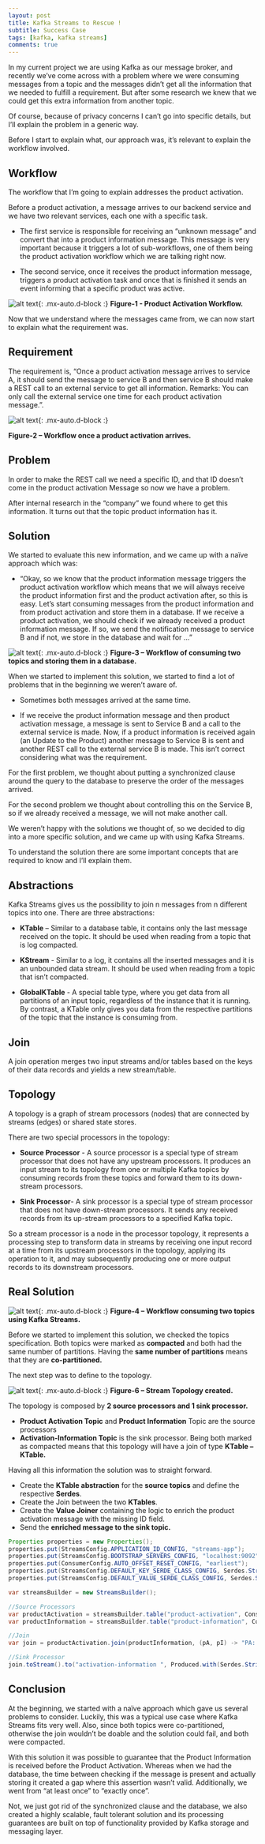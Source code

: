 ```yaml
---
layout: post
title: Kafka Streams to Rescue !
subtitle: Success Case
tags: [kafka, kafka streams]
comments: true
---
```


In my current project we are using Kafka as our message broker, and recently we’ve come across with a problem where we were consuming messages from a topic and the messages didn’t get all the information that we needed to fulfill a requirement. 
But after some research we knew that we could get this extra information from another topic.

Of course, because of privacy concerns I can’t go into specific details, but I’ll explain the problem in a generic way.

Before I start to explain what, our approach was, it’s relevant to explain the workflow involved.

## Workflow

The workflow that I’m going to explain addresses the product activation.

Before a product activation, a message arrives to our backend service and we have two relevant services, each one with a specific task.
 
-	The first service is responsible for receiving an “unknown message” and convert that into a product information message. This message is very important because it triggers a lot of sub-workflows, one of them being the product activation workflow which we are talking right now.

-	The second service, once it receives the product information message, triggers a product activation task and once that is finished it sends an event informing that a specific product was active. 


![alt text](/assets/img/Workflow-1.png "Product Activation Workflow"){: .mx-auto.d-block :}
**Figure-1 - Product Activation Workflow.**

Now that we understand where the messages came from, we can now start to explain what the requirement was.

## Requirement

The requirement is, “Once a product activation message arrives to service A, it should send the message to service B and then service B should make a REST call to an external service to get all information. Remarks: You can only call the external service one time for each product activation message.”.

![alt text](/assets/img/Workflow-2.png "Workflow once a product activation arrives"){: .mx-auto.d-block :}

**Figure-2 – Workflow once a product activation arrives.**

 
## Problem

In order to make the REST call we need a specific ID, and that ID doesn’t come in the product activation Message so now we have a problem.

After internal research in the “company” we found where to get this information.
It turns out that the topic product information has it.


## Solution 

We started to evaluate this new information, and we came up with a naïve approach which was:

- “Okay, so we know that the product information message triggers the product activation workflow which means that we will always receive the product information first and the product activation after, so this is easy. Let’s start consuming messages from the product information and from product activation and store them in a database. If we receive a product activation, we should check if we already received a product information message. If so, we send the notification message to service B and if not, we store in the database and wait for …”

![alt text](/assets/img/Workflow-3.png "Workflow of consuming two topics and storing them in a database"){: .mx-auto.d-block :}
**Figure-3 – Workflow of consuming two topics and storing them in a database.**


When we started to implement this solution, we started to find a lot of problems that in the beginning we weren’t aware of.

-	Sometimes both messages arrived at the same time.

-	If we receive the product information message and then product activation message, a message is sent to Service B and a call to the external service is made. Now, if a product information is received again (an Update to the Product) another message to Service B is sent and another REST call to the external service B is made. This isn’t correct considering what was the requirement.


For the first problem, we thought about putting a synchronized clause around the query to the database to preserve the order of the messages arrived. 

For the second problem we thought about controlling this on the Service B, so if we already received a message, we will not make another call.

We weren’t happy with the solutions we thought of, so we decided to dig into a more specific solution, and we came up with using Kafka Streams.

To understand the solution there are some important concepts that are required to know and I’ll explain them.


## Abstractions

Kafka Streams gives us the possibility to join n messages from n different topics into one. 
There are three abstractions:

-	**KTable** – Similar to a database table, it contains only the last message received on the topic. It should be used when reading from a topic that is log compacted.

-	**KStream** - Similar to a log, it contains all the inserted messages and it is an unbounded data stream. It should be used when reading from a topic that isn’t compacted.

-	**GlobalKTable** - A special table type, where you get data from all partitions of an input topic, regardless of the instance that it is running. By contrast, a KTable only gives you data from the respective partitions of the topic that the instance is consuming from.

## Join

A join operation merges two input streams and/or tables based on the keys of their data records and yields a new stream/table.

## Topology

A topology is a graph of stream processors (nodes) that are connected by streams (edges) or shared state stores. 

There are two special processors in the topology:

-	**Source Processor** - A source processor is a special type of stream processor that does not have any upstream processors. It produces an input stream to its topology from one or multiple Kafka topics by consuming records from these topics and forward them to its down-stream processors.

-	**Sink Processor**- A sink processor is a special type of stream processor that does not have down-stream processors. It sends any received records from its up-stream processors to a specified Kafka topic.

So a stream processor is a node in the processor topology, it represents a processing step to transform data in streams by receiving one input record at a time from its upstream processors in the topology, applying its operation to it, and may subsequently producing one or more output records to its downstream processors.

## Real Solution

![alt text](/assets/img/Workflow-4.png "Workflow consuming two topics using Kafka Streams"){: .mx-auto.d-block :}
**Figure-4 – Workflow consuming two topics using Kafka Streams.**

Before we started to implement this solution, we checked the topics specification. Both topics were marked as **compacted** and both had the same number of partitions. Having the **same number of partitions** means that they are **co-partitioned.**

The next step was to define to the topology.

![alt text](/assets/img/join_messge.png "Stream Topology created"){: .mx-auto.d-block :}
**Figure-6 – Stream Topology created.**

The topology is composed by **2 source processors and 1 sink processor.**

-	**Product Activation Topic** and **Product Information** Topic are the source processors
-	**Activation-Information Topic** is the sink processor.
Being both marked as compacted means that this topology will have a join of type **KTable – KTable.**

Having all this information the solution was to straight forward.

-	Create the **KTable abstraction** for the **source topics** and define the respective **Serdes**.
-	Create the Join between the two **KTables**.
-	Create the **Value Joiner** containing the logic to enrich the product activation message with the missing ID field.
-	Send the **enriched message to the sink topic.**


```java
Properties properties = new Properties();
properties.put(StreamsConfig.APPLICATION_ID_CONFIG, "streams-app");
properties.put(StreamsConfig.BOOTSTRAP_SERVERS_CONFIG, "localhost:9092");
properties.put(ConsumerConfig.AUTO_OFFSET_RESET_CONFIG, "earliest");
properties.put(StreamsConfig.DEFAULT_KEY_SERDE_CLASS_CONFIG, Serdes.String().getClass());
properties.put(StreamsConfig.DEFAULT_VALUE_SERDE_CLASS_CONFIG, Serdes.String().getClass());

var streamsBuilder = new StreamsBuilder();

//Source Processors
var productActivation = streamsBuilder.table("product-activation", Consumed.with(Serdes.String(), Serdes.String()));
var productInformation = streamsBuilder.table("product-information", Consumed.with(Serdes.String(), Serdes.String()));

//Join
var join = productActivation.join(productInformation, (pA, pI) -> "PA: " + pA + "PI: " + pI);

//Sink Processor
join.toStream().to("activation-information ", Produced.with(Serdes.String(), Serdes.String()));
```

## Conclusion

At the beginning, we started with a naïve approach which gave us several problems to consider. Luckily, this was a typical use case where Kafka Streams fits very well. Also, since both topics were co-partitioned, otherwise the join wouldn’t be doable and the solution could fail, and both were compacted.

With this solution it was possible to guarantee that the Product Information is received before the Product Activation. Whereas when we had the database, the time between checking if the message is present and actually storing it created a gap where this assertion wasn’t valid. Additionally, we went from “at least once” to “exactly once”.

Not, we just got rid of the synchronized clause and the database, we also created a highly scalable, fault tolerant solution and its processing guarantees are built on top of functionality provided by Kafka storage and messaging layer.
